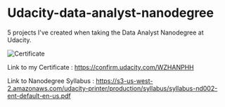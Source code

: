 # Udacity-data-analyst-nanodegree
5 projects I've created when taking the Data Analyst Nanodegree at Udacity.


![Certificate]()

Link to my Certificate : https://confirm.udacity.com/WZHANPHH

Link to Nanodegree Syllabus : https://s3-us-west-2.amazonaws.com/udacity-printer/production/syllabus/syllabus-nd002-ent-default-en-us.pdf
